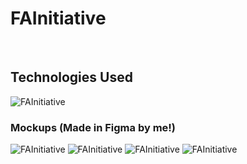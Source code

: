 # FAInitiative
<br />

## Technologies Used

![FAInitiative](https://github.com/juliuscecilia33/FAInitiative/blob/main/client/public/images/Logos.png)
<br />

### Mockups (Made in Figma by me!)

![FAInitiative](https://github.com/juliuscecilia33/FAInitiative/blob/main/client/public/images/Page1.png)
![FAInitiative](https://github.com/juliuscecilia33/FAInitiative/blob/main/client/public/images/Page2.png)
![FAInitiative](https://github.com/juliuscecilia33/FAInitiative/blob/main/client/public/images/Page3.png)
![FAInitiative](https://github.com/juliuscecilia33/FAInitiative/blob/main/client/public/images/Page4.png)
